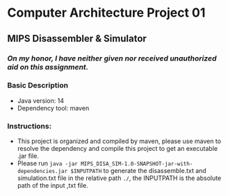 # Computer Architecture Project 01
## MIPS Disassembler & Simulator
### ***On my honor, I have neither given nor received unauthorized aid on this assignment.***
### Basic Description
* Java version: 14
* Dependency tool: maven

### Instructions:
* This project is organized and compiled by maven, please use maven to resolve the dependency and compile this project to get an executable .jar file.
* Please run ```java -jar MIPS_DISA_SIM-1.0-SNAPSHOT-jar-with-dependencies.jar $INPUTPATH``` to generate the disassemble.txt and simulation.txt file in the relative path ```./```, the INPUTPATH is the absolute path of the input ,txt file.